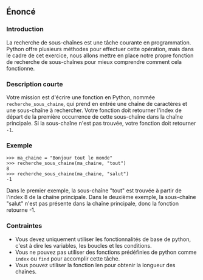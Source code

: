 ## Énoncé

### Introduction

La recherche de sous-chaînes est une tâche courante en programmation. Python offre plusieurs méthodes pour effectuer cette opération, mais dans le cadre de cet exercice, nous allons mettre en place notre propre fonction de recherche de sous-chaînes pour mieux comprendre comment cela fonctionne.

### Description courte

Votre mission est d'écrire une fonction en Python, nommée ```recherche_sous_chaine```, qui prend en entrée une chaîne de caractères et une sous-chaîne à rechercher. Votre fonction doit retourner l'index de départ de la première occurrence de cette sous-chaîne dans la chaîne principale. Si la sous-chaîne n'est pas trouvée, votre fonction doit retourner ```-1```.

### Exemple

```
>>> ma_chaine = "Bonjour tout le monde"
>>> recherche_sous_chaine(ma_chaine, "tout")
8
>>> recherche_sous_chaine(ma_chaine, "salut")
-1
```

Dans le premier exemple, la sous-chaîne "tout" est trouvée à partir de l'index 8 de la chaîne principale. Dans le deuxième exemple, la sous-chaîne "salut" n'est pas présente dans la chaîne principale, donc la fonction retourne -1.

### Contraintes

- Vous devez uniquement utiliser les fonctionnalités de base de python, c'est à dire les variables, les boucles et les conditions.
- Vous ne pouvez pas utiliser des fonctions prédéfinies de python comme ```index``` ou ```find``` pour accomplir cette tâche.
- Vous pouvez utiliser la fonction len pour obtenir la longueur des chaînes.